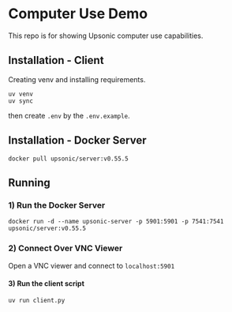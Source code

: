 # Computer Use Demo

This repo is for showing Upsonic computer use capabilities.


## Installation - Client

Creating venv and installing requirements.

```console
uv venv
uv sync
```

then create `.env` by the `.env.example`.

## Installation - Docker Server

```console
docker pull upsonic/server:v0.55.5
```





## Running


### 1) Run the Docker Server

```console
docker run -d --name upsonic-server -p 5901:5901 -p 7541:7541 upsonic/server:v0.55.5
```

### 2) Connect Over VNC Viewer

Open a VNC viewer and connect to `localhost:5901`


#### 3) Run the client script

```console
uv run client.py
```